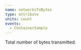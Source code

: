 ```yaml
---
name: networksTxBytes
type: attribute
units: count
events:
  - ContainerSample
---
```


Total number of bytes transmitted.
